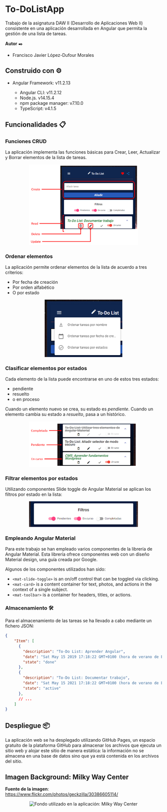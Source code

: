 # To-DoListApp

Trabajo de la asignatura DAW II (Desarrollo de Aplicaciones Web II) consistente en una aplicación desarrollada en Angular que permita la gestión de una lista de tareas. 

**Autor** ✒️

* Francisco Javier López-Dufour Morales

## Construido con ⚙️

* Angular Framework: v11.2.13

    * Angular CLI: v11.2.12
    * Node.js. v14.15.4
    * npm package manager: v7.10.0
    * TypeScript: v4.1.5

## Funcionalidades 📋

### Funciones CRUD

La aplicación implementa las funciones básicas para Crear, Leer, Actualizar y Borrar elementos de la lista de tareas. 

<p align="center">
    <img src="./src/assets/images/CRUD.png" width="350" alt="CRUD To-Do List">
</p>

### Ordenar elementos

La aplicación permite ordenar elementos de la lista de acuerdo a tres criterios:

* Por fecha de creación
* Por orden alfabético
* O por estado

<p align="center">
    <img src="./src/assets/images/orden.png" width="250" alt="Desplegable con las opciones de ordenamiento">
</p>

### Clasificar elementos por estados

Cada elemento de la lista puede encontrarse en uno de estos tres estados:

* pendiente
* resuelto
* o en proceso

Cuando un elemento nuevo se crea, su estado es _pendiente_. Cuando un elemento cambia su estado a _resuelto_, pasa a un histórico. 

<p align="center">
    <img src="./src/assets/images/estados.png" width="350" alt="Ejemplo de tareas en diferentes estados">
</p>

### Filtrar elementos por estados

Utilizando componentes Slide toggle de Angular Material se aplican los filtros por estado en la lista:

<p align="center">
    <img src="./src/assets/images/filtros.png" width="350" alt="Ejemplo de filtros en la aplicación">
</p>

### Empleando Angular Material

Para este trabajo se han empleado varios componentes de la librería de Angular Material. Esta librería ofrece componentes web con un diseño Material design, una guía creada por Google. 

Algunos de los componentes utilizados han sido:

* `<mat-slide-toggle>` is an on/off control that can be toggled via clicking.
* `<mat-card>` is a content container for text, photos, and actions in the context of a single subject.
* `<mat-toolbar>` is a container for headers, titles, or actions.

### Almacenamiento 🛠️

Para el almacenamiento de las tareas se ha llevado a cabo mediante un fichero JSON:

```json
{
    "Item": [
      {
        "description": "To-Do List: Aprender Angular",
        "date": "Sat May 15 2019 17:18:22 GMT+0100 (hora de verano de Europa occidental)",
        "state": "done"
      },
      {
        "description": "To-Do List: Documentar trabajo",
        "date": "Sat May 15 2021 17:18:22 GMT+0100 (hora de verano de Europa occidental)",
        "state": "active"
      },
      // ...
    ]
}
```

## Despliegue 📦

La aplicación web se ha desplegado utilizando GitHub Pages, un espacio gratuito de la plataforma GitHub para almacenar los archivos que ejecuta un sitio web y alojar este sitio de manera estática: la información no se almacena en una base de datos sino que ya está contenida en los archivos del sitio.

## Imagen Background: Milky Way Center

**Fuente de la imagen**: https://www.flickr.com/photos/geckzilla/30386605114/

<p align="center">
    <img src="./src/assets/images/background.jpg" width="350" alt="Fondo utilizado en la aplicación: Milky Way Center">
</p>

